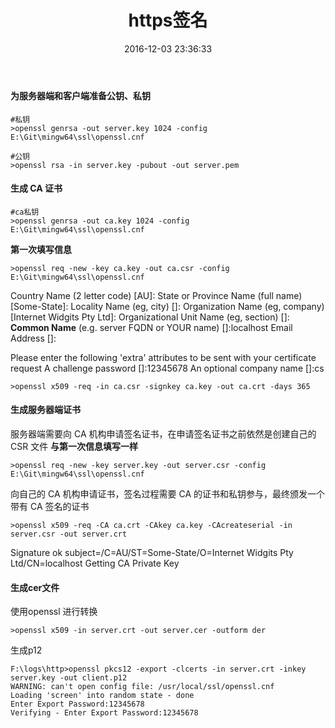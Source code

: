 ﻿---
title: https签名
date: 2016-12-03 23:36:33
tags:
    - https
    - 签名
categories:
    - http协议
    - https
    
---
#### 为服务器端和客户端准备公钥、私钥
```
#私钥
>openssl genrsa -out server.key 1024 -config E:\Git\mingw64\ssl\openssl.cnf
```
```
#公钥
>openssl rsa -in server.key -pubout -out server.pem
```
#### 生成 CA 证书
```
#ca私钥
>openssl genrsa -out ca.key 1024 -config E:\Git\mingw64\ssl\openssl.cnf
```
 **第一次填写信息**
```
>openssl req -new -key ca.key -out ca.csr -config E:\Git\mingw64\ssl\openssl.cnf
```

Country Name (2 letter code) [AU]:
State or Province Name (full name) [Some-State]:
Locality Name (eg, city) []:
Organization Name (eg, company) [Internet Widgits Pty Ltd]:
Organizational Unit Name (eg, section) []:
**Common Name** (e.g. server FQDN or YOUR name) []:localhost
Email Address []:

Please enter the following 'extra' attributes
to be sent with your certificate request
A challenge password []:12345678
An optional company name []:cs

```
>openssl x509 -req -in ca.csr -signkey ca.key -out ca.crt -days 365
```

#### 生成服务器端证书
服务器端需要向 CA 机构申请签名证书，在申请签名证书之前依然是创建自己的 CSR 文件  **与第一次信息填写一样**
```
>openssl req -new -key server.key -out server.csr -config E:\Git\mingw64\ssl\openssl.cnf
```
向自己的 CA 机构申请证书，签名过程需要 CA 的证书和私钥参与，最终颁发一个带有 CA 签名的证书
```
>openssl x509 -req -CA ca.crt -CAkey ca.key -CAcreateserial -in server.csr -out server.crt
```
Signature ok
subject=/C=AU/ST=Some-State/O=Internet Widgits Pty Ltd/CN=localhost
Getting CA Private Key


#### 生成cer文件
使用openssl 进行转换
```
>openssl x509 -in server.crt -out server.cer -outform der
```

 生成p12
```
F:\logs\http>openssl pkcs12 -export -clcerts -in server.crt -inkey server.key -out client.p12
WARNING: can't open config file: /usr/local/ssl/openssl.cnf
Loading 'screen' into random state - done
Enter Export Password:12345678
Verifying - Enter Export Password:12345678
```

